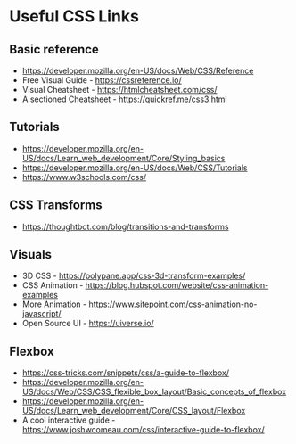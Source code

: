 # Useful CSS Links

## Basic reference

* https://developer.mozilla.org/en-US/docs/Web/CSS/Reference
* Free Visual Guide - https://cssreference.io/
* Visual Cheatsheet - https://htmlcheatsheet.com/css/
* A sectioned Cheatsheet - https://quickref.me/css3.html

## Tutorials

* https://developer.mozilla.org/en-US/docs/Learn_web_development/Core/Styling_basics
* https://developer.mozilla.org/en-US/docs/Web/CSS/Tutorials
* https://www.w3schools.com/css/

## CSS Transforms

* https://thoughtbot.com/blog/transitions-and-transforms

## Visuals

* 3D CSS - https://polypane.app/css-3d-transform-examples/
* CSS Animation - https://blog.hubspot.com/website/css-animation-examples
* More Animation - https://www.sitepoint.com/css-animation-no-javascript/
* Open Source UI - https://uiverse.io/

## Flexbox

* https://css-tricks.com/snippets/css/a-guide-to-flexbox/
* https://developer.mozilla.org/en-US/docs/Web/CSS/CSS_flexible_box_layout/Basic_concepts_of_flexbox
* https://developer.mozilla.org/en-US/docs/Learn_web_development/Core/CSS_layout/Flexbox
* A cool interactive guide - https://www.joshwcomeau.com/css/interactive-guide-to-flexbox/